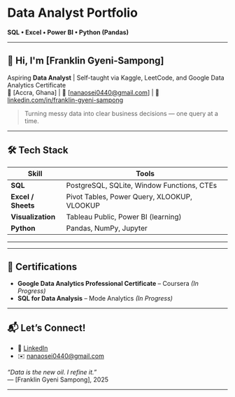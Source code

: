 # Data Analyst Portfolio  
**SQL • Excel • Power BI • Python (Pandas)**

---

## 👋 Hi, I'm [Franklin Gyeni-Sampong]  
Aspiring **Data Analyst** | Self-taught via Kaggle, LeetCode, and Google Data Analytics Certificate  
📍 [Accra, Ghana] | 📧 [nanaosei0440@gmail.com] | 🔗 [linkedin.com/in/franklin-gyeni-sampong](https://linkedin.com/in/franklin-gyeni-sampong)  

> Turning messy data into clear business decisions — one query at a time.

---

## 🛠️ Tech Stack
| Skill | Tools |
|------|-------|
| **SQL** | PostgreSQL, SQLite, Window Functions, CTEs |
| **Excel / Sheets** | Pivot Tables, Power Query, XLOOKUP, VLOOKUP |
| **Visualization** | Tableau Public, Power BI (learning) |
| **Python** | Pandas, NumPy, Jupyter |

---

---

## 📜 Certifications
- **Google Data Analytics Professional Certificate** – Coursera *(In Progress)*  
- **SQL for Data Analysis** – Mode Analytics *(In Progress)*  

---

## 📬 Let’s Connect!
- 💼 [LinkedIn](https://linkedin.com/in/franklin-gyeni-sampong)  
- ✉️ nanaosei0440@gmail.com  

*“Data is the new oil. I refine it.”*  
— [Franklin Gyeni Sampong], 2025

---
